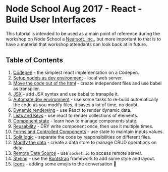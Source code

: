 # Node School Aug 2017 - React - Build User Interfaces
This tutorial is intended to be used as a main point of reference during the workshop on Node School a [Nearsoft, Inc.](www.nearsoft.com), but more important to that is to have a material that workshop attendants can look back at in future.

## Table of Contents
1. [Codepen](ch-01.md) - the simplest react implementation on a Codepen.
2. [Setup nodejs as dev environment](ch-02.md) - local web server.
3. [Move the code out of the html](ch-03.md) - create independent files and use babel as transpiler.
4. [JSX](ch-04.md) - add JSX syntax and use babel to transpile it.
5. [Automate dev environment](ch-05.md) - use some tasks to re-build automatically the code as you modify files, it saves a lot of time, no doubt.
6. [Dynamic rendereing](ch-06.md) - use React to render dynamic data.
7. [Lists and Keys](ch-07.md) - use react to render collections of elements.
8. [Component state](ch-08.md) - learn how to manage components state.
9. [Reusability](ch-09.md) - DRY write component once, then use it multiple times.
10. [Forms and Controlled Components](ch-10.md) - use state to maintain inputs values.
11. [Split logic](ch-11.md) - separate the code by responsibilities on different files.
12. [Modify the data](ch-12.md) - create a data store to manage CRUD operations on data.
13. [Remote Data Source](ch-13.md) - use `socket.io` to access remote server.
14. [Styling](ch-14.md) - use the [Bootstrap](getboostrap.com) framework to add some style and layout.
15. [Icons](ch-15.md) - adding some emojis to the conversation :rocket: